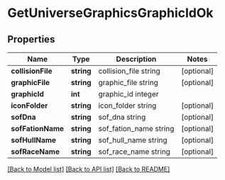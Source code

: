 # GetUniverseGraphicsGraphicIdOk

## Properties
Name | Type | Description | Notes
------------ | ------------- | ------------- | -------------
**collisionFile** | **string** | collision_file string | [optional] 
**graphicFile** | **string** | graphic_file string | [optional] 
**graphicId** | **int** | graphic_id integer | 
**iconFolder** | **string** | icon_folder string | [optional] 
**sofDna** | **string** | sof_dna string | [optional] 
**sofFationName** | **string** | sof_fation_name string | [optional] 
**sofHullName** | **string** | sof_hull_name string | [optional] 
**sofRaceName** | **string** | sof_race_name string | [optional] 

[[Back to Model list]](../README.md#documentation-for-models) [[Back to API list]](../README.md#documentation-for-api-endpoints) [[Back to README]](../README.md)


